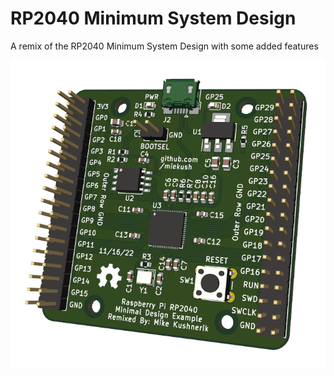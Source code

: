 # RP2040 Minimum System Design
A remix of the RP2040 Minimum System Design with some added features

![Board Image](https://github.com/miekush/rp2040-min-board-remix/blob/main/pcb.PNG)
